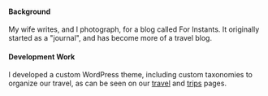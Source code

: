 #### Background

My wife writes, and I photograph, for a blog called For Instants. It originally started as a "journal", and has become more of a travel blog.

#### Development Work

I developed a custom WordPress theme, including custom taxonomies to organize our travel, as can be seen on our [travel](https://walkandalie.com/travel/) and [trips](https://walkandalie.com/trips/) pages.
